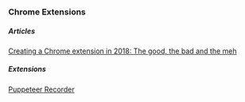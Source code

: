 
### Chrome Extensions 

##### Articles 

[Creating a Chrome extension in 2018: The good, the bad and the meh](https://checklyhq.com/blog/2018/08/creating-a-chrome-extension-in-2018-the-good-the-bad-and-the-meh/)

##### Extensions 
[Puppeteer Recorder](https://github.com/checkly/puppeteer-recorder)